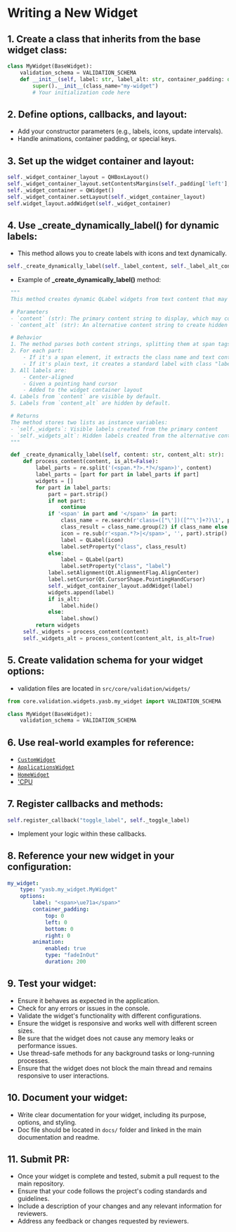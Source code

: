 # Writing a New Widget

## 1. Create a class that inherits from the base widget class:

```py
class MyWidget(BaseWidget):
    validation_schema = VALIDATION_SCHEMA
    def __init__(self, label: str, label_alt: str, container_padding: dict[str, int], animation: dict[str, str]):
        super().__init__(class_name="my-widget")
        # Your initialization code here
```

## 2. Define options, callbacks, and layout:

-   Add your constructor parameters (e.g., labels, icons, update intervals).
-   Handle animations, container padding, or special keys.

## 3. Set up the widget container and layout:

```py
self._widget_container_layout = QHBoxLayout()
self._widget_container_layout.setContentsMargins(self._padding['left'], self._padding['top'], self._padding['right'], self._padding['bottom'])
self._widget_container = QWidget()
self._widget_container.setLayout(self._widget_container_layout)
self.widget_layout.addWidget(self._widget_container)
```

## 4. Use **\_create_dynamically_label()** for dynamic labels:

-   This method allows you to create labels with icons and text dynamically.

```py
self._create_dynamically_label(self._label_content, self._label_alt_content)
```

-   Example of **\_create_dynamically_label()** method:

```py
 """
 This method creates dynamic QLabel widgets from text content that may include HTML span elements.

 # Parameters
 - `content` (str): The primary content string to display, which may contain HTML spans with class attributes.
 - `content_alt` (str): An alternative content string to create hidden labels for later use.

 # Behavior
 1. The method parses both content strings, splitting them at span tags.
 2. For each part:
     - If it's a span element, it extracts the class name and text content.
     - If it's plain text, it creates a standard label with class "label".
 3. All labels are:
     - Center-aligned
     - Given a pointing hand cursor
     - Added to the widget container layout
 4. Labels from `content` are visible by default.
 5. Labels from `content_alt` are hidden by default.

 # Returns
 The method stores two lists as instance variables:
 - `self._widgets`: Visible labels created from the primary content
 - `self._widgets_alt`: Hidden labels created from the alternative content
 """

 def _create_dynamically_label(self, content: str, content_alt: str):
     def process_content(content, is_alt=False):
         label_parts = re.split('(<span.*?>.*?</span>)', content)
         label_parts = [part for part in label_parts if part]
         widgets = []
         for part in label_parts:
             part = part.strip()
             if not part:
                 continue
             if '<span' in part and '</span>' in part:
                 class_name = re.search(r'class=(["\'])([^"\']+?)\1', part)
                 class_result = class_name.group(2) if class_name else 'icon'
                 icon = re.sub(r'<span.*?>|</span>', '', part).strip()
                 label = QLabel(icon)
                 label.setProperty("class", class_result)
             else:
                 label = QLabel(part)
                 label.setProperty("class", "label")
             label.setAlignment(Qt.AlignmentFlag.AlignCenter)
             label.setCursor(Qt.CursorShape.PointingHandCursor)
             self._widget_container_layout.addWidget(label)
             widgets.append(label)
             if is_alt:
                 label.hide()
             else:
                 label.show()
         return widgets
     self._widgets = process_content(content)
     self._widgets_alt = process_content(content_alt, is_alt=True)
```

## 5. Create validation schema for your widget options:

-   validation files are located in `src/core/validation/widgets/`

```py
from core.validation.widgets.yasb.my_widget import VALIDATION_SCHEMA

class MyWidget(BaseWidget):
    validation_schema = VALIDATION_SCHEMA
```

## 6. Use real-world examples for reference:

-   [`CustomWidget`](https://github.com/amnweb/yasb/blob/main/src/core/widgets/yasb/custom.py)
-   [`ApplicationsWidget`](https://github.com/amnweb/yasb/blob/main/src/core/widgets/yasb/applications.py)
-   [`HomeWidget`](https://github.com/amnweb/yasb/blob/main/src/core/widgets/yasb/home.py)
-   ['CPU](https://github.com/amnweb/yasb/blob/main/src/core/widgets/yasb/cpu.py)

## 7. Register callbacks and methods:

```py
self.register_callback("toggle_label", self._toggle_label)
```

-   Implement your logic within these callbacks.

## 8. Reference your new widget in your configuration:

```yaml
my_widget:
    type: "yasb.my_widget.MyWidget"
    options:
        label: "<span>\ue71a</span>"
        container_padding:
            top: 0
            left: 0
            bottom: 0
            right: 0
        animation:
            enabled: true
            type: "fadeInOut"
            duration: 200
```

## 9. Test your widget:

-   Ensure it behaves as expected in the application.
-   Check for any errors or issues in the console.
-   Validate the widget's functionality with different configurations.
-   Ensure the widget is responsive and works well with different screen sizes.
-   Be sure that the widget does not cause any memory leaks or performance issues.
-   Use thread-safe methods for any background tasks or long-running processes.
-   Ensure that the widget does not block the main thread and remains responsive to user interactions.

## 10. Document your widget:

-   Write clear documentation for your widget, including its purpose, options, and styling.
-   Doc file should be located in `docs/` folder and linked in the main documentation and readme.

## 11. Submit PR:

-   Once your widget is complete and tested, submit a pull request to the main repository.
-   Ensure that your code follows the project's coding standards and guidelines.
-   Include a description of your changes and any relevant information for reviewers.
-   Address any feedback or changes requested by reviewers.
